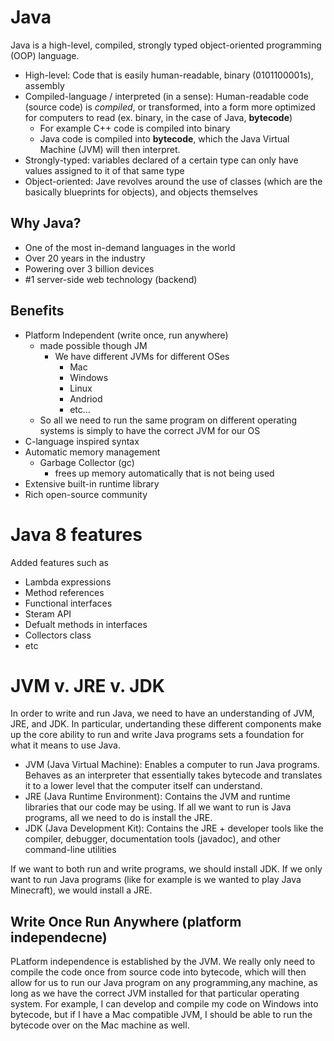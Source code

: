 # Java
Java is a high-level, compiled, strongly typed object-oriented programming (OOP) language.
- High-level: Code that is easily human-readable, binary (0101100001s), assembly
- Compiled-language / interpreted (in a sense): Human-readable code (source code) is *compiled*, or transformed, into a form more optimized for computers to read (ex. binary, in the case of Java, **bytecode**)
   - For example C++ code is compiled into binary
   - Java code is compiled into **bytecode**, which the Java Virtual Machine (JVM) will then interpret.
- Strongly-typed: variables declared  of a certain type can only have values assigned to it of that same type
- Object-oriented: Jave revolves around the use of classes (which are the basically blueprints for objects), and objects themselves

## Why Java?
- One of the most in-demand languages in the world
- Over 20 years in the industry
- Powering over 3 billion devices
- #1 server-side web technology (backend)

## Benefits
- Platform Independent (write once, run anywhere)
   - made possible though JM
     - We have different JVMs for different OSes
       - Mac
       - Windows
       - Linux
       - Andriod
       - etc...
    - So all we need to run the same program on different operating systems is simply to have the correct JVM for our OS
- C-language inspired syntax
- Automatic memory management
  - Garbage Collector (gc)
    - frees up memory automatically that is not being used
- Extensive built-in runtime library
- Rich open-source community

# Java 8 features
Added features such as
- Lambda expressions
- Method references
- Functional interfaces
- Steram API
- Defualt methods in interfaces
- Collectors class
- etc

# JVM v. JRE v. JDK
In order to write and run Java, we need to have an understanding of JVM, JRE, and JDK. In particular, undertanding  these different components make up the core ability to run and write Java programs sets a foundation for what it means to use Java.

- JVM (Java Virtual Machine): Enables a computer to run Java programs. Behaves as an interpreter that essentially takes bytecode and translates it to a lower level that the computer itself can understand.
- JRE (Java Runtime Environment): Contains the JVM and runtime libraries that our code may be using. If all we want to run is Java programs, all we need to do is install the JRE.
- JDK (Java Development Kit): Contains the JRE + developer tools like the compiler, debugger, documentation tools (javadoc), and other command-line utilities

If we want to both run and write programs, we should install JDK. If we only want to run Java programs (like for example is we wanted to play Java Minecraft), we would install a JRE.

## Write Once Run Anywhere (platform independecne)
PLatform independence is established by the JVM. We really only need to compile the code once from source code into bytecode, which will then allow for us to run our Java program on any programming,any machine, as long as we have the correct JVM installed for that particular operating system. For example, I can develop and compile my code on Windows into bytecode, but if I have a Mac compatible JVM, I should be able to run the bytecode over on the Mac machine as well.